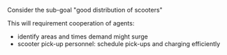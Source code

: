 Consider the sub-goal "good distribution of scooters"

This will requirement cooperation of agents:
- identify areas and times demand might surge
- scooter pick-up personnel: schedule pick-ups and charging efficiently